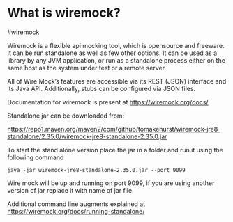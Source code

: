 # What is wiremock?
#wiremock

Wiremock is a flexible api mocking tool, which is opensource and freeware. It can be run standalone as well as few other options. It can be used as a library by any JVM application, or run as a standalone process either on the same host as the system under test or a remote server.

All of Wire Mock’s features are accessible via its REST (JSON) interface and its Java API. Additionally, stubs can be configured via JSON files.

Documentation for wiremock is present at https://wiremock.org/docs/

Standalone jar can be downloaded from:

https://repo1.maven.org/maven2/com/github/tomakehurst/wiremock-jre8-standalone/2.35.0/wiremock-jre8-standalone-2.35.0.jar

To start the stand alone version place the jar in a folder and run it using the following command

```commandline
java -jar wiremock-jre8-standalone-2.35.0.jar --port 9099
```

Wire mock will be up and running on port 9099, if you are using another version of jar replace it with name of jar file.

Additional command line augments explained at https://wiremock.org/docs/running-standalone/